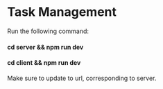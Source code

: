 # Task Management

Run the following command:

#### cd server && npm run dev
#### cd client && npm run dev

Make sure to update to url, corresponding to server.
